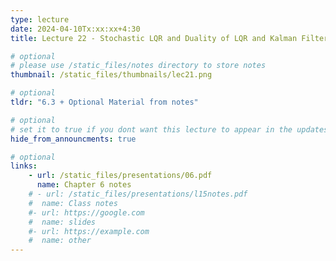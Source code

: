 ```yaml
---
type: lecture
date: 2024-04-10Tx:xx:xx+4:30
title: Lecture 22 - Stochastic LQR and Duality of LQR and Kalman Filters

# optional
# please use /static_files/notes directory to store notes
thumbnail: /static_files/thumbnails/lec21.png

# optional
tldr: "6.3 + Optional Material from notes"

# optional
# set it to true if you dont want this lecture to appear in the updates section
hide_from_announcments: true

# optional
links:
    - url: /static_files/presentations/06.pdf
      name: Chapter 6 notes
    # - url: /static_files/presentations/l15notes.pdf
    #  name: Class notes
    #- url: https://google.com
    #  name: slides
    #- url: https://example.com
    #  name: other
---
```

<!-- Other additional contents using markdown -->